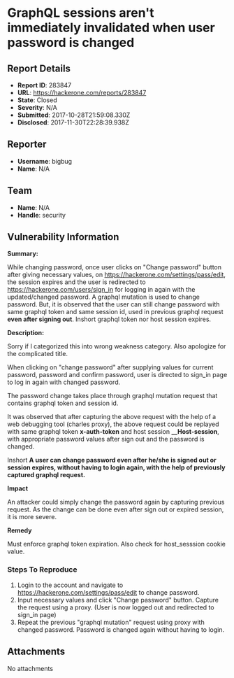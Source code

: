 # GraphQL sessions aren't immediately invalidated when user password is changed

## Report Details
- **Report ID**: 283847
- **URL**: https://hackerone.com/reports/283847
- **State**: Closed
- **Severity**: N/A
- **Submitted**: 2017-10-28T21:59:08.330Z
- **Disclosed**: 2017-11-30T22:28:39.938Z

## Reporter
- **Username**: bigbug
- **Name**: N/A

## Team
- **Name**: N/A
- **Handle**: security

## Vulnerability Information
**Summary:**

While changing password, once user clicks on "Change password" button after giving necessary values, on https://hackerone.com/settings/pass/edit, the session expires and the user is redirected to https://hackerone.com/users/sign_in for logging in again with the updated/changed password. A graphql mutation is used to change password. But, it is observed that the user can still change password with same graphql token and same session id, used in previous graphql request **even after signing out**. Inshort graphql token nor host session expires. 
 
**Description:**

Sorry if I categorized this into wrong weakness category. Also apologize for the complicated title.

When clicking on "change password" after supplying values for  current password, password and confirm password, user is directed to sign_in page to log in again with changed password. 

The password change takes place through graphql mutation request that contains graphql token and session id. 

It was observed that after capturing the above request with the help of a web debugging tool (charles proxy), the above request could be replayed with same graphql token  **x-auth-token** and host session **__Host-session**, with appropriate password values after sign out and the password is changed.

Inshort **A user can change password even after he/she is signed out or session expires, without having to login again, with the help of previously captured graphql request.**

**Impact**

An attacker could simply change the password again by capturing previous request. As the change can be done even after sign out or expired session, it is more severe.

**Remedy**

Must enforce graphql token expiration. Also check for host_sesssion cookie value.

### Steps To Reproduce

1. Login to the account and navigate to https://hackerone.com/settings/pass/edit to change password.
2. Input necessary values and click "Change password" button. Capture the request using a proxy.
    (User is now logged out and redirected to sign_in page)
3. Repeat the previous "graphql mutation" request using proxy with changed password. Password is
     changed again without having to login.  


## Attachments
No attachments
